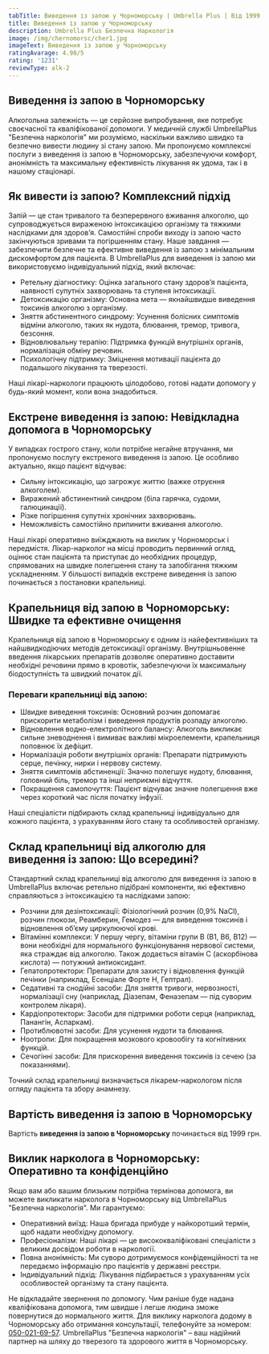 ```yaml
---
tabTitle: Виведення із запою у Чорноморську | Umbrella Plus | Від 1999 грн
title: Виведення із запою у Чорноморську
description: Umbrella Plus Безпечна Наркологія
image: /img/chernomorsc/cher1.jpg
imageText: Виведення із запою у Чорноморську
ratingAvarage: 4.98/5
rating: '1231'
reviewType: alk-2
---
```


## Виведення із запою в Чорноморську

Алкогольна залежність — це серйозне випробування, яке потребує своєчасної та кваліфікованої допомоги. У медичній службі UmbrellaPlus "Безпечна наркологія" ми розуміємо, наскільки важливо швидко та безпечно вивести людину зі стану запою. Ми пропонуємо комплексні послуги з виведення із запою в Чорноморську, забезпечуючи комфорт, анонімність та максимальну ефективність лікування як удома, так і в нашому стаціонарі.

## Як вивести із запою? Комплексний підхід

Запій — це стан тривалого та безперервного вживання алкоголю, що супроводжується вираженою інтоксикацією організму та тяжкими наслідками для здоров’я. Самостійні спроби виходу із запою часто закінчуються зривами та погіршенням стану. Наше завдання — забезпечити безпечне та ефективне виведення із запою з мінімальним дискомфортом для пацієнта.
В UmbrellaPlus для виведення із запою ми використовуємо індивідуальний підхід, який включає:

* Ретельну діагностику: Оцінка загального стану здоров’я пацієнта, наявності супутніх захворювань та ступеня інтоксикації.
* Детоксикацію організму: Основна мета — якнайшвидше виведення токсинів алкоголю з організму.
* Зняття абстинентного синдрому: Усунення болісних симптомів відміни алкоголю, таких як нудота, блювання, тремор, тривога, безсоння.
* Відновлювальну терапію: Підтримка функцій внутрішніх органів, нормалізація обміну речовин.
* Психологічну підтримку: Зміцнення мотивації пацієнта до подальшого лікування та тверезості.

Наші лікарі-наркологи працюють цілодобово, готові надати допомогу у будь-який момент, коли вона знадобиться.

## Екстрене виведення із запою: Невідкладна допомога в Чорноморську

У випадках гострого стану, коли потрібне негайне втручання, ми пропонуємо послугу екстреного виведення із запою. Це особливо актуально, якщо пацієнт відчуває:

* Сильну інтоксикацію, що загрожує життю (важке отруєння алкоголем).
* Виражений абстинентний синдром (біла гарячка, судоми, галюцинації).
* Різке погіршення супутніх хронічних захворювань.
* Неможливість самостійно припинити вживання алкоголю.

Наші лікарі оперативно виїжджають на виклик у Чорноморськ і передмістя. Лікар-нарколог на місці проводить первинний огляд, оцінює стан пацієнта та приступає до необхідних процедур, спрямованих на швидке полегшення стану та запобігання тяжким ускладненням. У більшості випадків екстрене виведення із запою починається з постановки крапельниці.

## Крапельниця від запою в Чорноморську: Швидке та ефективне очищення

Крапельниця від запою в Чорноморську є одним із найефективніших та найшвидкодіючих методів детоксикації організму. Внутрішньовенне введення лікарських препаратів дозволяє оперативно доставити необхідні речовини прямо в кровотік, забезпечуючи їх максимальну біодоступність та швидкий початок дії.

### Переваги крапельниці від запою:

* Швидке виведення токсинів: Основний розчин допомагає прискорити метаболізм і виведення продуктів розпаду алкоголю.
* Відновлення водно-електролітного балансу: Алкоголь викликає сильне зневоднення і вимиває важливі мікроелементи, крапельниця поповнює їх дефіцит.
* Нормалізація роботи внутрішніх органів: Препарати підтримують серце, печінку, нирки і нервову систему.
* Зняття симптомів абстиненції: Значно полегшує нудоту, блювання, головний біль, тремор та інші неприємні відчуття.
* Покращення самопочуття: Пацієнт відчуває значне полегшення вже через короткий час після початку інфузії.

Наші спеціалісти підбирають склад крапельниці індивідуально для кожного пацієнта, з урахуванням його стану та особливостей організму.

## Склад крапельниці від алкоголю для виведення із запою: Що всередині?

Стандартний склад крапельниці від алкоголю для виведення із запою в UmbrellaPlus включає ретельно підібрані компоненти, які ефективно справляються з інтоксикацією та наслідками запою:

* Розчини для дезінтоксикації: Фізіологічний розчин (0,9% NaCl), розчин глюкози, Реамберин, Гемодез — для виведення токсинів і відновлення об’єму циркулюючої крові.
* Вітамінні комплекси: У першу чергу, вітаміни групи В (В1, В6, В12) — вони необхідні для нормального функціонування нервової системи, яка страждає від алкоголю. Також додається вітамін С (аскорбінова кислота) — потужний антиоксидант.
* Гепатопротектори: Препарати для захисту і відновлення функцій печінки (наприклад, Есенціале Форте Н, Гептрал).
* Седативні та снодійні засоби: Для зняття тривоги, нервозності, нормалізації сну (наприклад, Діазепам, Феназепам — під суворим контролем лікаря).
* Кардіопротектори: Засоби для підтримки роботи серця (наприклад, Панангін, Аспаркам).
* Протиблювотні засоби: Для усунення нудоти та блювання.
* Ноотропи: Для покращення мозкового кровообігу та когнітивних функцій.
* Сечогінні засоби: Для прискорення виведення токсинів із сечею (за показаннями).

Точний склад крапельниці визначається лікарем-наркологом після огляду пацієнта та збору анамнезу.

## Вартість виведення із запою в Чорноморську

Вартість **виведення із запою в Чорноморську** починається від 1999 грн.

## Виклик нарколога в Чорноморську: Оперативно та конфіденційно

Якщо вам або вашим близьким потрібна термінова допомога, ви можете викликати нарколога в Чорноморську від UmbrellaPlus "Безпечна наркологія". Ми гарантуємо:

* Оперативний виїзд: Наша бригада прибуде у найкоротший термін, щоб надати необхідну допомогу.
* Професіоналізм: Наші лікарі — це висококваліфіковані спеціалісти з великим досвідом роботи в наркології.
* Повна анонімність: Ми суворо дотримуємося конфіденційності та не передаємо інформацію про пацієнтів у державні реєстри.
* Індивідуальний підхід: Лікування підбирається з урахуванням усіх особливостей організму та стану пацієнта.

Не відкладайте звернення по допомогу. Чим раніше буде надана кваліфікована допомога, тим швидше і легше людина зможе повернутися до нормального життя.
Для виклику нарколога додому в Чорноморську або отримання консультації, телефонуйте за номером: [050-021-69-57](tel:0500216957).
UmbrellaPlus "Безпечна наркологія" – ваш надійний партнер на шляху до тверезого та здорового життя в Чорноморську.
